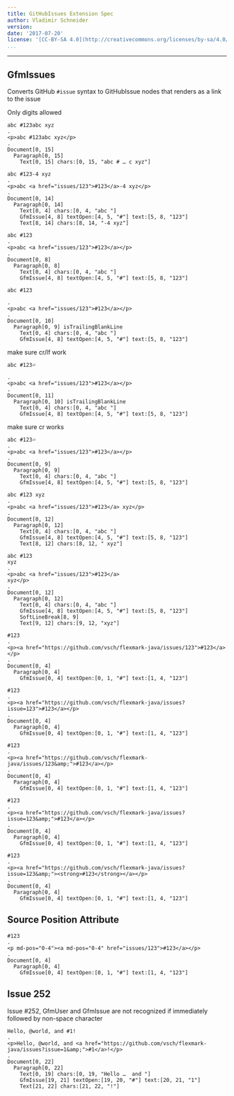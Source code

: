 ```yaml
---
title: GitHubIssues Extension Spec
author: Vladimir Schneider
version:
date: '2017-07-20'
license: '[CC-BY-SA 4.0](http://creativecommons.org/licenses/by-sa/4.0/)'
...
```


---

## GfmIssues

Converts GitHub `#issue` syntax to GitHubIssue nodes that renders as a link to the issue

Only digits allowed

```````````````````````````````` example GfmIssues: 1
abc #123abc xyz
.
<p>abc #123abc xyz</p>
.
Document[0, 15]
  Paragraph[0, 15]
    Text[0, 15] chars:[0, 15, "abc # … c xyz"]
````````````````````````````````


```````````````````````````````` example GfmIssues: 2
abc #123-4 xyz
.
<p>abc <a href="issues/123">#123</a>-4 xyz</p>
.
Document[0, 14]
  Paragraph[0, 14]
    Text[0, 4] chars:[0, 4, "abc "]
    GfmIssue[4, 8] textOpen:[4, 5, "#"] text:[5, 8, "123"]
    Text[8, 14] chars:[8, 14, "-4 xyz"]
````````````````````````````````


```````````````````````````````` example GfmIssues: 3
abc #123
.
<p>abc <a href="issues/123">#123</a></p>
.
Document[0, 8]
  Paragraph[0, 8]
    Text[0, 4] chars:[0, 4, "abc "]
    GfmIssue[4, 8] textOpen:[4, 5, "#"] text:[5, 8, "123"]
````````````````````````````````


```````````````````````````````` example GfmIssues: 4
abc #123

.
<p>abc <a href="issues/123">#123</a></p>
.
Document[0, 10]
  Paragraph[0, 9] isTrailingBlankLine
    Text[0, 4] chars:[0, 4, "abc "]
    GfmIssue[4, 8] textOpen:[4, 5, "#"] text:[5, 8, "123"]
````````````````````````````````


make sure cr/lf work

```````````````````````````````` example GfmIssues: 5
abc #123⏎

.
<p>abc <a href="issues/123">#123</a></p>
.
Document[0, 11]
  Paragraph[0, 10] isTrailingBlankLine
    Text[0, 4] chars:[0, 4, "abc "]
    GfmIssue[4, 8] textOpen:[4, 5, "#"] text:[5, 8, "123"]
````````````````````````````````


make sure cr works

```````````````````````````````` example(GfmIssues: 6) options(NO_FILE_EOL)
abc #123⏎
.
<p>abc <a href="issues/123">#123</a></p>
.
Document[0, 9]
  Paragraph[0, 9]
    Text[0, 4] chars:[0, 4, "abc "]
    GfmIssue[4, 8] textOpen:[4, 5, "#"] text:[5, 8, "123"]
````````````````````````````````


```````````````````````````````` example GfmIssues: 7
abc #123 xyz
.
<p>abc <a href="issues/123">#123</a> xyz</p>
.
Document[0, 12]
  Paragraph[0, 12]
    Text[0, 4] chars:[0, 4, "abc "]
    GfmIssue[4, 8] textOpen:[4, 5, "#"] text:[5, 8, "123"]
    Text[8, 12] chars:[8, 12, " xyz"]
````````````````````````````````


```````````````````````````````` example GfmIssues: 8
abc #123
xyz
.
<p>abc <a href="issues/123">#123</a>
xyz</p>
.
Document[0, 12]
  Paragraph[0, 12]
    Text[0, 4] chars:[0, 4, "abc "]
    GfmIssue[4, 8] textOpen:[4, 5, "#"] text:[5, 8, "123"]
    SoftLineBreak[8, 9]
    Text[9, 12] chars:[9, 12, "xyz"]
````````````````````````````````


```````````````````````````````` example(GfmIssues: 9) options(root)
#123
.
<p><a href="https://github.com/vsch/flexmark-java/issues/123">#123</a></p>
.
Document[0, 4]
  Paragraph[0, 4]
    GfmIssue[0, 4] textOpen:[0, 1, "#"] text:[1, 4, "123"]
````````````````````````````````


```````````````````````````````` example(GfmIssues: 10) options(root, prefix)
#123
.
<p><a href="https://github.com/vsch/flexmark-java/issues?issue=123">#123</a></p>
.
Document[0, 4]
  Paragraph[0, 4]
    GfmIssue[0, 4] textOpen:[0, 1, "#"] text:[1, 4, "123"]
````````````````````````````````


```````````````````````````````` example(GfmIssues: 11) options(root, suffix)
#123
.
<p><a href="https://github.com/vsch/flexmark-java/issues/123&amp;">#123</a></p>
.
Document[0, 4]
  Paragraph[0, 4]
    GfmIssue[0, 4] textOpen:[0, 1, "#"] text:[1, 4, "123"]
````````````````````````````````


```````````````````````````````` example(GfmIssues: 12) options(root, prefix, suffix)
#123
.
<p><a href="https://github.com/vsch/flexmark-java/issues?issue=123&amp;">#123</a></p>
.
Document[0, 4]
  Paragraph[0, 4]
    GfmIssue[0, 4] textOpen:[0, 1, "#"] text:[1, 4, "123"]
````````````````````````````````


```````````````````````````````` example(GfmIssues: 13) options(root, prefix, suffix, bold)
#123
.
<p><a href="https://github.com/vsch/flexmark-java/issues?issue=123&amp;"><strong>#123</strong></a></p>
.
Document[0, 4]
  Paragraph[0, 4]
    GfmIssue[0, 4] textOpen:[0, 1, "#"] text:[1, 4, "123"]
````````````````````````````````


## Source Position Attribute

```````````````````````````````` example(Source Position Attribute: 1) options(src-pos)
#123
.
<p md-pos="0-4"><a md-pos="0-4" href="issues/123">#123</a></p>
.
Document[0, 4]
  Paragraph[0, 4]
    GfmIssue[0, 4] textOpen:[0, 1, "#"] text:[1, 4, "123"]
````````````````````````````````


## Issue 252

Issue #252, GfmUser and GfmIssue are not recognized if immediately followed by non-space
character

```````````````````````````````` example(Issue 252: 1) options(root, prefix, suffix)
Hello, @world, and #1!
.
<p>Hello, @world, and <a href="https://github.com/vsch/flexmark-java/issues?issue=1&amp;">#1</a>!</p>
.
Document[0, 22]
  Paragraph[0, 22]
    Text[0, 19] chars:[0, 19, "Hello …  and "]
    GfmIssue[19, 21] textOpen:[19, 20, "#"] text:[20, 21, "1"]
    Text[21, 22] chars:[21, 22, "!"]
````````````````````````````````

